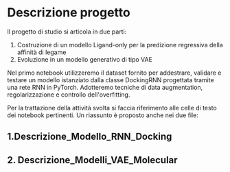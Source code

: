 # Descrizione progetto 
Il progetto di studio si articola in due parti:
1. Costruzione di un modello Ligand-only per la predizione regressiva della affinità di legame
2. Evoluzione in un modello generativo di tipo VAE 


Nel primo notebook utilizzeremo il dataset fornito per addestrare, validare e testare  un modello istanziato dalla classe DockingRNN progettata tramite una rete RNN in PyTorch. Adotteremo tecniche di data augmentation, regolarizzazione e controllo dell'overfitting.

Per la trattazione della attività svolta si faccia riferimento alle celle di testo dei notebook pertinenti. 
Un riassunto è proposto anche nei due file:

## 1.Descrizione_Modello_RNN_Docking 

## 2. Descrizione_Modelli_VAE_Molecular

